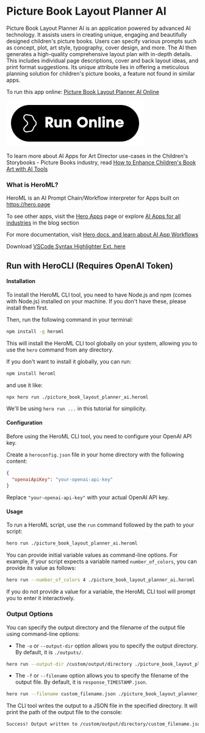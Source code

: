 # Picture Book Layout Planner AI

Picture Book Layout Planner AI is an application powered by advanced AI technology. It assists users in creating unique, engaging and beautifully designed children's picture books. Users can specify various prompts such as concept, plot, art style, typography, cover design, and more. The AI then generates a high-quality comprehensive layout plan with in-depth details. This includes individual page descriptions, cover and back layout ideas, and print format suggestions. Its unique attribute lies in offering a meticulous planning solution for children's picture books, a feature not found in similar apps.

To run this app online: [Picture Book Layout Planner AI Online](https://hero.page/app/picture-book-layout-planner-ai-ai-powered-children's-book-design/2AY7LJcU0WMSqYTHmotN)

[![Run Picture Book Layout Planner AI Online](/assets/run.svg)](https://hero.page/app/picture-book-layout-planner-ai-ai-powered-children's-book-design/2AY7LJcU0WMSqYTHmotN)

To learn more about AI Apps for Art Director use-cases in the Children's Storybooks - Picture Books industry, read [How to Enhance Children's Book Art with AI Tools](https://hero.page/blog/ai/children's-storybooks-picture-books/how-to-enhance-children's-book-art-with-ai-tools/170803)

### What is HeroML?
HeroML is an AI Prompt Chain/Workflow interpreter for Apps built on https://hero.page 

To see other apps, visit the [Hero Apps](https://hero.page/apps) page or explore [AI Apps for all industries](https://hero.page/blog) in the blog section

For more documentation, visit [Hero docs, and learn about AI App Workflows](https://hero.page/tutorials/introduction-to-heroml)

Download [VSCode Syntax Highlighter Ext. here](https://marketplace.visualstudio.com/items?itemName=hero-page.heroml)

## Run with HeroCLI (Requires OpenAI Token)

#### Installation

To install the HeroML CLI tool, you need to have Node.js and npm (comes with Node.js) installed on your machine. If you don't have these, please install them first. 

Then, run the following command in your terminal:

```bash
npm install -g heroml
```

This will install the HeroML CLI tool globally on your system, allowing you to use the `hero` command from any directory.

If you don't want to install it globally, you can run:

```bash
npm install heroml
```

and use it like:

```bash
npx hero run ./picture_book_layout_planner_ai.heroml
```

We'll be using `hero run ...` in this tutorial for simplicity.

#### Configuration

Before using the HeroML CLI tool, you need to configure your OpenAI API key. 

Create a `heroconfig.json` file in your home directory with the following content:

```json
{
  "openaiApiKey": "your-openai-api-key"
}
```

Replace `"your-openai-api-key"` with your actual OpenAI API key.

#### Usage

To run a HeroML script, use the `run` command followed by the path to your script:

```bash
hero run ./picture_book_layout_planner_ai.heroml
```

You can provide initial variable values as command-line options. For example, if your script expects a variable named `number_of_colors`, you can provide its value as follows:

```bash
hero run --number_of_colors 4 ./picture_book_layout_planner_ai.heroml
```

If you do not provide a value for a variable, the HeroML CLI tool will prompt you to enter it interactively.

### Output Options

You can specify the output directory and the filename of the output file using command-line options:

- The `-o` or `--output-dir` option allows you to specify the output directory. By default, it is `./outputs/`.

```bash
hero run --output-dir /custom/output/directory ./picture_book_layout_planner_ai.heroml
```

- The `-f` or `--filename` option allows you to specify the filename of the output file. By default, it is `response_TIMESTAMP.json`.

```bash
hero run --filename custom_filename.json ./picture_book_layout_planner_ai.heroml
```

The CLI tool writes the output to a JSON file in the specified directory. It will print the path of the output file to the console:

```bash
Success! Output written to /custom/output/directory/custom_filename.json
```

